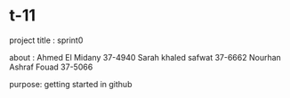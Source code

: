 
# t-11

project title : sprint0

about : 
Ahmed El Midany 37-4940
Sarah khaled safwat 37-6662
Nourhan Ashraf Fouad 37-5066

purpose:
getting started in github
